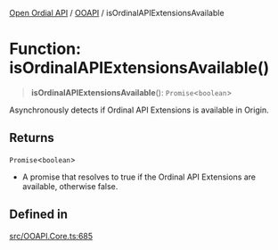 [Open Ordial API](../../README.md) / [OOAPI](../README.md) / isOrdinalAPIExtensionsAvailable

# Function: isOrdinalAPIExtensionsAvailable()

> **isOrdinalAPIExtensionsAvailable**(): `Promise`\<`boolean`\>

Asynchronously detects if Ordinal API Extensions is available in Origin.

## Returns

`Promise`\<`boolean`\>

- A promise that resolves to true if the Ordinal API Extensions are available, otherwise false.

## Defined in

[src/OOAPI.Core.ts:685](https://github.com/open-ordinal/open-ordinal-api/blob/727b99edb71d9e2feb76fbc2eae8d4b22e6a8312/src/OOAPI.Core.ts#L685)
